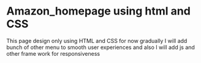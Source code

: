 # Amazon_homepage using html and CSS
This page design only using HTML and CSS for now gradually I will add bunch of other menu to smooth user experiences and also I will add js and other frame work for responsiveness
